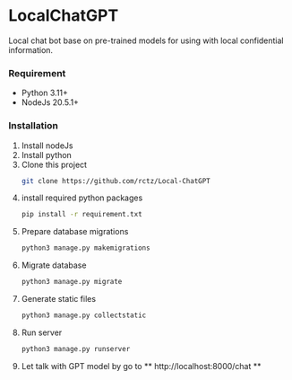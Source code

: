 # LocalChatGPT 
Local chat bot base on pre-trained models for using with local confidential information.


### Requirement
* Python 3.11+
* NodeJs 20.5.1+


### Installation
1) Install nodeJs
2) Install python
3) Clone this project
    ```bash
    git clone https://github.com/rctz/Local-ChatGPT
    ```
4) install required python packages
    ```bash
    pip install -r requirement.txt
    ```
5) Prepare database migrations
    ```python
    python3 manage.py makemigrations
    ```
6) Migrate database
    ```python
    python3 manage.py migrate
    ```
7) Generate static files
    ```python
    python3 manage.py collectstatic
    ```
8) Run server
    ```python
    python3 manage.py runserver
    ```
9) Let talk with GPT model by go to ** http://localhost:8000/chat **

